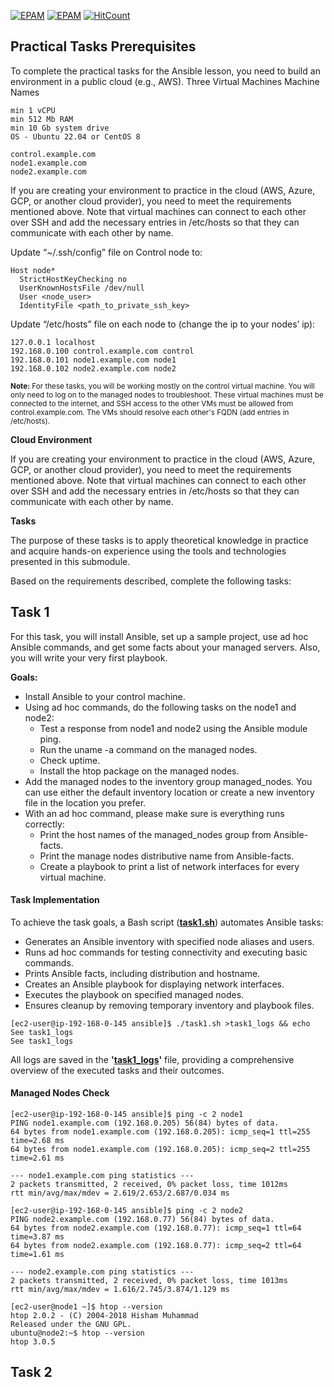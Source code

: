 [![EPAM](https://img.shields.io/badge/Cloud&DevOps%20UA%20Lab%202nd%20Path-Ansible-orange)](./)
[![EPAM](https://img.shields.io/badge/Configuration%20Management-Practical%20Tasks-blue)](./)
[![HitCount](https://hits.dwyl.com/HarrierPanels/ansible.svg?style=flat&show=unique)](http://hits.dwyl.com/HarrierPanels/ansible)
<br>
## Practical Tasks Prerequisites
To complete the practical tasks for the Ansible lesson, you need to build an environment in a public cloud (e.g., AWS).
Three Virtual Machines 	Machine Names

    min 1 vCPU
    min 512 Mb RAM
    min 10 Gb system drive
    OS - Ubuntu 22.04 or CentOS 8

    control.example.com
    node1.example.com
    node2.example.com

If you are creating your environment to practice in the cloud (AWS, Azure, GCP, or another cloud provider), you need to meet the requirements mentioned above. Note that virtual machines can connect to each other over SSH and add the necessary entries in /etc/hosts so that they can communicate with each other by name.

Update “~/.ssh/config” file on Control node to:
```
Host node*
  StrictHostKeyChecking no
  UserKnownHostsFile /dev/null
  User <node_user>
  IdentityFile <path_to_private_ssh_key>
```
Update “/etc/hosts” file on each node to (change the ip to your nodes’ ip):
```
127.0.0.1 localhost
192.168.0.100 control.example.com control
192.168.0.101 node1.example.com node1
192.168.0.102 node2.example.com node2
```
<sub>**Note:** For these tasks, you will be working mostly on the control virtual machine. You will only need to log on to the managed nodes to troubleshoot. These virtual machines must be connected to the internet, and SSH access to the other VMs must be allowed from control.example.com. The VMs should resolve each other's FQDN (add entries in /etc/hosts).</sub>

**Cloud Environment**

If you are creating your environment to practice in the cloud (AWS, Azure, GCP, or another cloud provider), you need to meet the requirements mentioned above. Note that virtual machines can connect to each other over SSH and add the necessary entries in /etc/hosts so that they can communicate with each other by name.

**Tasks**

The purpose of these tasks is to apply theoretical knowledge in practice and acquire hands-on experience using the tools and technologies presented in this submodule.

Based on the requirements described, complete the following tasks:
## Task 1
For this task, you will install Ansible, set up a sample project, use ad hoc Ansible commands, and get some facts about your managed servers. Also, you will write your very first playbook.

**Goals:**
- Install Ansible to your control machine.
- Using ad hoc commands, do the following tasks on the node1 and node2:
    - Test a response from node1 and node2 using the Ansible module ping.
    - Run the uname -a command on the managed nodes.
    - Check uptime.
    - Install the htop package on the managed nodes.
- Add the managed nodes to the inventory group managed_nodes. You can use either the default inventory location or create a new inventory file in the location you prefer.
- With an ad hoc command, please make sure is everything runs correctly:
    - Print the host names of the managed_nodes group from Ansible-facts.
    - Print the manage nodes distributive name from Ansible-facts.
    - Create a playbook to print a list of network interfaces for every virtual machine.
#### Task Implementation
To achieve the task goals, a Bash script (**[task1.sh](./task1.sh)**) automates Ansible tasks:

- Generates an Ansible inventory with specified node aliases and users.
- Runs ad hoc commands for testing connectivity and executing basic commands.
- Prints Ansible facts, including distribution and hostname.
- Creates an Ansible playbook for displaying network interfaces.
- Executes the playbook on specified managed nodes.
- Ensures cleanup by removing temporary inventory and playbook files.
```
[ec2-user@ip-192-168-0-145 ansible]$ ./task1.sh >task1_logs && echo See task1_logs
See task1_logs
```    
All logs are saved in the **'[task1_logs](./task1_logs)'** file, providing a comprehensive overview of the executed tasks and their outcomes.
#### Managed Nodes Check
```
[ec2-user@ip-192-168-0-145 ansible]$ ping -c 2 node1
PING node1.example.com (192.168.0.205) 56(84) bytes of data.
64 bytes from node1.example.com (192.168.0.205): icmp_seq=1 ttl=255 time=2.68 ms
64 bytes from node1.example.com (192.168.0.205): icmp_seq=2 ttl=255 time=2.61 ms

--- node1.example.com ping statistics ---
2 packets transmitted, 2 received, 0% packet loss, time 1012ms
rtt min/avg/max/mdev = 2.619/2.653/2.687/0.034 ms

[ec2-user@ip-192-168-0-145 ansible]$ ping -c 2 node2
PING node2.example.com (192.168.0.77) 56(84) bytes of data.
64 bytes from node2.example.com (192.168.0.77): icmp_seq=1 ttl=64 time=3.87 ms
64 bytes from node2.example.com (192.168.0.77): icmp_seq=2 ttl=64 time=1.61 ms

--- node2.example.com ping statistics ---
2 packets transmitted, 2 received, 0% packet loss, time 1013ms
rtt min/avg/max/mdev = 1.616/2.745/3.874/1.129 ms

[ec2-user@node1 ~]$ htop --version
htop 2.0.2 - (C) 2004-2018 Hisham Muhammad
Released under the GNU GPL.
ubuntu@node2:~$ htop --version
htop 3.0.5
```
## Task 2
